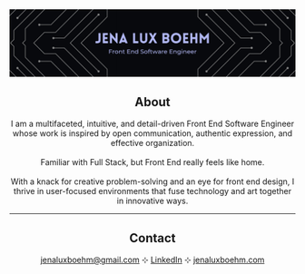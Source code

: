 <img src='./jena-boehm-header.png' alt='Jena Boehm - Full Stack Software Engineer' />

## <div align='center'>About</div>

<p align='center'>I am a multifaceted, intuitive, and detail-driven Front End Software Engineer<br/>whose work is inspired by open communication, authentic expression, and effective organization.<br/>
<br/>
Familiar with Full Stack, but Front End really feels like home.<br/>
<br/>
With a knack for creative problem-solving and an eye for front end design, I thrive in user-focused environments that fuse technology and art together in innovative ways. <br/>

---

## <div align='center'>Contact</div>
<div align='center'><a href='mailto:jenaluxboehm@gmail.com'>jenaluxboehm@gmail.com</a> ⊹ <a href='https://www.linkedin.com/in/jenaluxboehm/'>LinkedIn</a> ⊹ <a href='https://www.jenaluxboehm.com'>jenaluxboehm.com</a>
</div>

